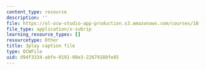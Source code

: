 ```yaml
---
content_type: resource
description: ''
file: https://ol-ocw-studio-app-production.s3.amazonaws.com/courses/18-06sc-linear-algebra-fall-2011/d94f3334abfe019108e322679188fe85_OsHY7ycgbaE.srt
file_type: application/x-subrip
learning_resource_types: []
resourcetype: Other
title: 3play caption file
type: OCWFile
uid: d94f3334-abfe-0191-08e3-22679188fe85
---
```

